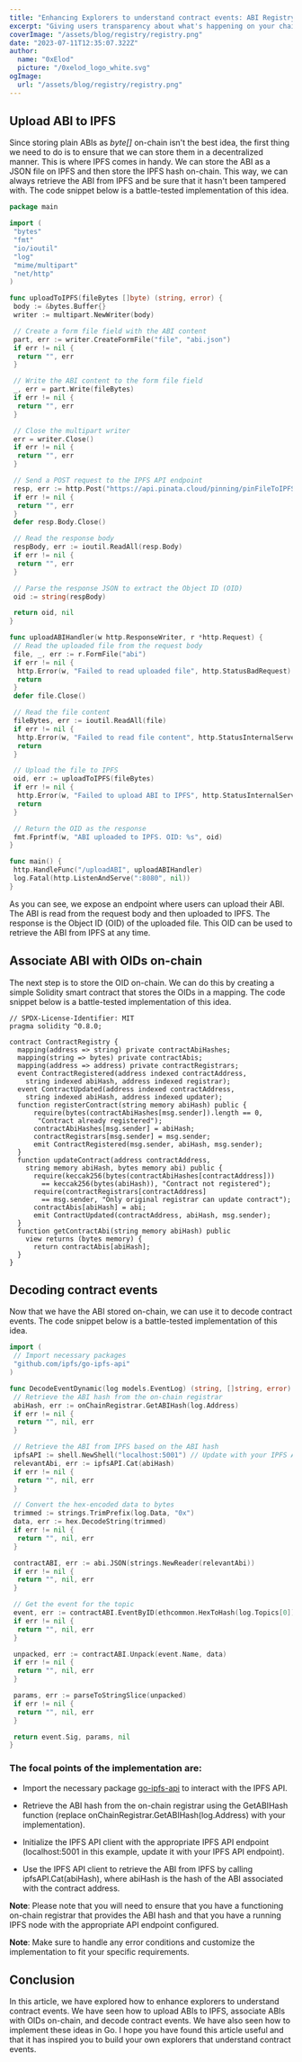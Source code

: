 ```yaml
---
title: "Enhancing Explorers to understand contract events: ABI Registry"
excerpt: "Giving users transparency about what's happening on your chain is probably one of the most important features of an explorer. This implementation facilitates ABI uploads with a simple Go implementation that effortlessly stores ABIs on IPFS, generate unique Object IDs (OIDs), and unlock the power of decentralized storage, all while simply wiriting to a very basic Solidity smart contract Registrar."
coverImage: "/assets/blog/registry/registry.png"
date: "2023-07-11T12:35:07.322Z"
author:
  name: "0xElod"
  picture: "/0xelod_logo_white.svg"
ogImage:
  url: "/assets/blog/registry/registry.png"
---
```


## Upload ABI to IPFS

Since storing plain ABIs as _byte[]_ on-chain isn't the best idea, the first thing we need to do is to ensure that we can store them in a decentralized manner. This is where IPFS comes in handy. We can store the ABI as a JSON file on IPFS and then store the IPFS hash on-chain. This way, we can always retrieve the ABI from IPFS and be sure that it hasn't been tampered with. The code snippet below is a battle-tested implementation of this idea.

```go
package main

import (
 "bytes"
 "fmt"
 "io/ioutil"
 "log"
 "mime/multipart"
 "net/http"
)

func uploadToIPFS(fileBytes []byte) (string, error) {
 body := &bytes.Buffer{}
 writer := multipart.NewWriter(body)

 // Create a form file field with the ABI content
 part, err := writer.CreateFormFile("file", "abi.json")
 if err != nil {
  return "", err
 }

 // Write the ABI content to the form file field
 _, err = part.Write(fileBytes)
 if err != nil {
  return "", err
 }

 // Close the multipart writer
 err = writer.Close()
 if err != nil {
  return "", err
 }

 // Send a POST request to the IPFS API endpoint
 resp, err := http.Post("https://api.pinata.cloud/pinning/pinFileToIPFS", writer.FormDataContentType(), body)
 if err != nil {
  return "", err
 }
 defer resp.Body.Close()

 // Read the response body
 respBody, err := ioutil.ReadAll(resp.Body)
 if err != nil {
  return "", err
 }

 // Parse the response JSON to extract the Object ID (OID)
 oid := string(respBody)

 return oid, nil
}

func uploadABIHandler(w http.ResponseWriter, r *http.Request) {
 // Read the uploaded file from the request body
 file, _, err := r.FormFile("abi")
 if err != nil {
  http.Error(w, "Failed to read uploaded file", http.StatusBadRequest)
  return
 }
 defer file.Close()

 // Read the file content
 fileBytes, err := ioutil.ReadAll(file)
 if err != nil {
  http.Error(w, "Failed to read file content", http.StatusInternalServerError)
  return
 }

 // Upload the file to IPFS
 oid, err := uploadToIPFS(fileBytes)
 if err != nil {
  http.Error(w, "Failed to upload ABI to IPFS", http.StatusInternalServerError)
  return
 }

 // Return the OID as the response
 fmt.Fprintf(w, "ABI uploaded to IPFS. OID: %s", oid)
}

func main() {
 http.HandleFunc("/uploadABI", uploadABIHandler)
 log.Fatal(http.ListenAndServe(":8080", nil))
}
```

As you can see, we expose an endpoint where users can upload their ABI. The ABI is read from the request body and then uploaded to IPFS. The response is the Object ID (OID) of the uploaded file. This OID can be used to retrieve the ABI from IPFS at any time.

## Associate ABI with OIDs on-chain

The next step is to store the OID on-chain. We can do this by creating a simple Solidity smart contract that stores the OIDs in a mapping. The code snippet below is a battle-tested implementation of this idea.

```solidity
// SPDX-License-Identifier: MIT
pragma solidity ^0.8.0;

contract ContractRegistry {
  mapping(address => string) private contractAbiHashes;
  mapping(string => bytes) private contractAbis;
  mapping(address => address) private contractRegistrars;
  event ContractRegistered(address indexed contractAddress,
    string indexed abiHash, address indexed registrar);
  event ContractUpdated(address indexed contractAddress,
    string indexed abiHash, address indexed updater);
  function registerContract(string memory abiHash) public {
      require(bytes(contractAbiHashes[msg.sender]).length == 0,
       "Contract already registered");
      contractAbiHashes[msg.sender] = abiHash;
      contractRegistrars[msg.sender] = msg.sender;
      emit ContractRegistered(msg.sender, abiHash, msg.sender);
  }
  function updateContract(address contractAddress,
    string memory abiHash, bytes memory abi) public {
      require(keccak256(bytes(contractAbiHashes[contractAddress]))
        == keccak256(bytes(abiHash)), "Contract not registered");
      require(contractRegistrars[contractAddress]
        == msg.sender, "Only original registrar can update contract");
      contractAbis[abiHash] = abi;
      emit ContractUpdated(contractAddress, abiHash, msg.sender);
  }
  function getContractAbi(string memory abiHash) public
    view returns (bytes memory) {
      return contractAbis[abiHash];
  }
}
```

## Decoding contract events

Now that we have the ABI stored on-chain, we can use it to decode contract events. The code snippet below is a battle-tested implementation of this idea.

```go
import (
 // Import necessary packages
 "github.com/ipfs/go-ipfs-api"
)

func DecodeEventDynamic(log models.EventLog) (string, []string, error) {
 // Retrieve the ABI hash from the on-chain registrar
 abiHash, err := onChainRegistrar.GetABIHash(log.Address)
 if err != nil {
  return "", nil, err
 }

 // Retrieve the ABI from IPFS based on the ABI hash
 ipfsAPI := shell.NewShell("localhost:5001") // Update with your IPFS API endpoint
 relevantAbi, err := ipfsAPI.Cat(abiHash)
 if err != nil {
  return "", nil, err
 }

 // Convert the hex-encoded data to bytes
 trimmed := strings.TrimPrefix(log.Data, "0x")
 data, err := hex.DecodeString(trimmed)
 if err != nil {
  return "", nil, err
 }

 contractABI, err := abi.JSON(strings.NewReader(relevantAbi))
 if err != nil {
  return "", nil, err
 }

 // Get the event for the topic
 event, err := contractABI.EventByID(ethcommon.HexToHash(log.Topics[0]))
 if err != nil {
  return "", nil, err
 }

 unpacked, err := contractABI.Unpack(event.Name, data)
 if err != nil {
  return "", nil, err
 }

 params, err := parseToStringSlice(unpacked)
 if err != nil {
  return "", nil, err
 }

 return event.Sig, params, nil
}
```

### The focal points of the implementation are:

- Import the necessary package [go-ipfs-api](github.com/ipfs/go-ipfs-api) to interact with the IPFS API.

- Retrieve the ABI hash from the on-chain registrar using the GetABIHash function (replace onChainRegistrar.GetABIHash(log.Address) with your implementation).

- Initialize the IPFS API client with the appropriate IPFS API endpoint (localhost:5001 in this example, update it with your IPFS API endpoint).

- Use the IPFS API client to retrieve the ABI from IPFS by calling ipfsAPI.Cat(abiHash), where abiHash is the hash of the ABI associated with the contract address.

**Note**: Please note that you will need to ensure that you have a functioning on-chain registrar that provides the ABI hash and that you have a running IPFS node with the appropriate API endpoint configured.

**Note**: Make sure to handle any error conditions and customize the implementation to fit your specific requirements.

## Conclusion

In this article, we have explored how to enhance explorers to understand contract events. We have seen how to upload ABIs to IPFS, associate ABIs with OIDs on-chain, and decode contract events. We have also seen how to implement these ideas in Go. I hope you have found this article useful and that it has inspired you to build your own explorers that understand contract events.

